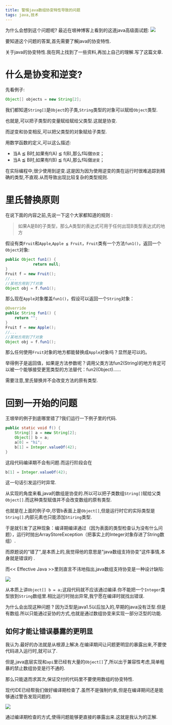 ```yaml
---
title: 警惕java数组协变特性导致的问题
tags: java,技术
---
```



为什么会想到这个问题呢? 最近在垠神博客上看到的这道java高级面试题:
![](https://gitee.com/minagamiyuki/picgo-gitee/raw/master/images/20200301160937.png)

要知道这个问题的答案,首先需要了解java的协变特性.

关于java的协变特性.我在网上找到了一些资料,再加上自己的理解.写了这篇文章.

# 什么是协变和逆变?

先看例子:

```java
Object[] objects = new String[2];
```

我们都知道`String[]`是`Object`的子类,`String`类型的对象可以赋给`Object`类型.

也就是,可以把子类型的变量赋给赋给父类型.这就是协变.

而逆变和协变相反,可以把父类型的对象赋给子类型.

用数学函数的定义,可以这么描述:

*  当A ≦ B时,如果有f(A) ≦ f(B),那么f叫做`协变`；
*  当A ≦ B时,如果有f(B) ≦ f(A),那么f叫做`逆变`；

在实际编程中,很少使用到逆变.这是因为因为使用逆变的类在运行时很难追踪到精确的类型,不直观.从而导致出现比较复杂的类型规则.

# 里氏替换原则

在说下面的内容之前,先说一下这个大家都知道的规则 :

> 如果A是B的子类型，那么A类型的表达式可用于任何出现B类型表达式的地方

假设有类`Fruit`和`Apple`,`Apple ≦ Fruit`，`Fruit`类有一个方法`fun1()`，返回一个`Object`对象:

```java
public Object fun1() {
            return null;
}
Fruit f = new Fruit();
//...
//某地方用到了f对象
Object obj = f.fun1();
```

那么现在`Apple`对象覆盖`fun1()`，假设可以返回一个`String`对象：

```java
@Override
public String fun1() {
    return "";
}
Fruit f = new Apple();
//...
//某地方用到了f对象
Object obj = f.fun1();
```

那么任何使用`Fruit`对象的地方都能替换成`Apple`对象吗？显然是可以的。

举得例子是返回值，如果是方法参数呢？调用父类方法fun2(String)的地方肯定可以被一个能够接受更宽类型的方法替代：fun2(Object)......

需要注意,里氏替换并不会改变方法的原有类型.

# 回到一开始的问题

王垠举的例子到底哪里错了?我们运行一下例子里的代码.

```java
public static void f() {
    String[] a = new String[2];
    Object[] b = a;
    a[0] = "hi";
    b[1] = Integer.valueOf(42);
}
```

这段代码编译期不会有问题.而运行阶段会在    

```java
b[1] = Integer.valueOf(42);
```

这一句话引发运行时异常.

从实现的角度来看,java的数组是协变的.所以可以把子类数组`String[]`赋给父类`Object[]`.而这种类型赋值并不会改变数组的原有类型.

也就是在上面的例子中,尽管b表面上是`Object[]`,但是运行时它的实际类型是`String[]`.内部元素也只能添加`Stiring`类型.

于是就引发了这种现象：编译期编译通过（因为表面的类型检查认为没有什么问题），运行时抛出ArrayStoreException（把事实上的Integer对象存进了String数组）.

而原题说的"错了",是本质上的,我觉得他的意思是"java数组支持协变"这件事情,本身就是错误的 .

而<< Effective Java >>里则直言不讳地指出,java数组支持协变是一种设计缺陷:

![](https://gitee.com/minagamiyuki/picgo-gitee/raw/master/images/IMG_20200301_155732.jpeg)

从本质上讲`Object[] b = a;`这段代码就不应该通过编译.你不能把一个`Integer`类型放到`String`数组里.相比运行时抛出异常,我宁愿在编译时就找出错误.

为什么会出现这种问题 ? 因为泛型是java1.5以后加入的,早期的java没有泛型.但是有数组.所以只能通过妥协的方式,也就是通过数组协变来实现一部分泛型的功能.

## 如何才能让错误暴露的更明显

我认为.最好的办法就是从根源上解决.在编译期间让问题更明显的暴露出来,不要使代码进入运行时,就可以了.

但是,java底层实现和`api`里已经有大量的`Object[]`了,所以出于兼容性考虑,简单粗暴的禁止数组协变是行不通的.

那么只能退而求其次,保证交付的代码里不要使用数组的协变特性.

现代IDE已经帮我们做好编译期检查了.虽然不是强制约束,但是在编译期间还是能够通过警告发现问题的.

![](https://gitee.com/minagamiyuki/picgo-gitee/raw/master/images/20200301155310.png)

通过编译期检查的方式,使得问题能够更直接的暴露出来.这就是我认为的正解.

